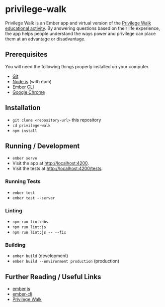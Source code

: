 # privilege-walk

Privilege Walk is an Ember app and virtual version of the [Privilege Walk educational activity](https://edge.psu.edu/workshops/mc/power/privilegewalk.shtml). By answering questions based on their life experience, the app helps people understand the ways power and privilege can place them at an advantage or disadvantage.

## Prerequisites

You will need the following things properly installed on your computer.

- [Git](https://git-scm.com/)
- [Node.js](https://nodejs.org/) (with npm)
- [Ember CLI](https://ember-cli.com/)
- [Google Chrome](https://google.com/chrome/)

## Installation

- `git clone <repository-url>` this repository
- `cd privilege-walk`
- `npm install`

## Running / Development

- `ember serve`
- Visit the app at [http://localhost:4200](http://localhost:4200).
- Visit the tests at [http://localhost:4200/tests](http://localhost:4200/tests).

### Running Tests

- `ember test`
- `ember test --server`

### Linting

- `npm run lint:hbs`
- `npm run lint:js`
- `npm run lint:js -- --fix`

### Building

- `ember build` (development)
- `ember build --environment production` (production)

## Further Reading / Useful Links

- [ember.js](https://emberjs.com/)
- [ember-cli](https://ember-cli.com/)
- [Privilege Walk](https://edge.psu.edu/workshops/mc/power/privilegewalk.shtml)
